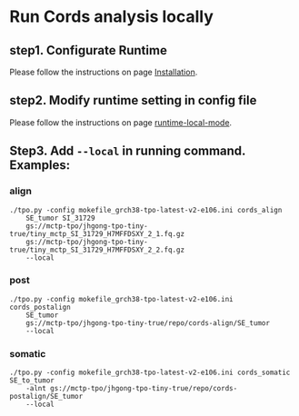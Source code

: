 # Run Cords analysis locally
## step1. Configurate Runtime
Please follow the instructions on page [Installation](Installation).
## step2. Modify runtime setting in config file
Please follow the instructions on page [runtime-local-mode](Configuration#runtime-local-mode).
## Step3. Add `--local` in running command. Examples:
### align
```
./tpo.py -config mokefile_grch38-tpo-latest-v2-e106.ini cords_align
    SE_tumor SI_31729
    gs://mctp-tpo/jhgong-tpo-tiny-true/tiny_mctp_SI_31729_H7MFFDSXY_2_1.fq.gz
    gs://mctp-tpo/jhgong-tpo-tiny-true/tiny_mctp_SI_31729_H7MFFDSXY_2_2.fq.gz
    --local
```
### post
```
./tpo.py -config mokefile_grch38-tpo-latest-v2-e106.ini cords_postalign
    SE_tumor
    gs://mctp-tpo/jhgong-tpo-tiny-true/repo/cords-align/SE_tumor
    --local
```
### somatic
```
./tpo.py -config mokefile_grch38-tpo-latest-v2-e106.ini cords_somatic SE_to_tumor
    -alnt gs://mctp-tpo/jhgong-tpo-tiny-true/repo/cords-postalign/SE_tumor
    --local
```